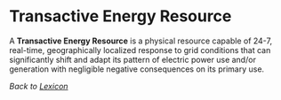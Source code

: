 # Transactive Energy Resource

A **Transactive Energy Resource** is a physical resource capable of 24-7, real-time, geographically localized response to grid conditions that can significantly shift and adapt its pattern of electric power use and/or generation with negligible negative consequences on its primary use.

_Back to [Lexicon](lexicon.md)_
